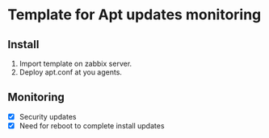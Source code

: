 # Template for Apt updates monitoring

##  Install

1. Import template on zabbix server.
2. Deploy apt.conf at you agents.

## Monitoring

- [x] Security updates
- [x] Need for reboot to complete install updates
